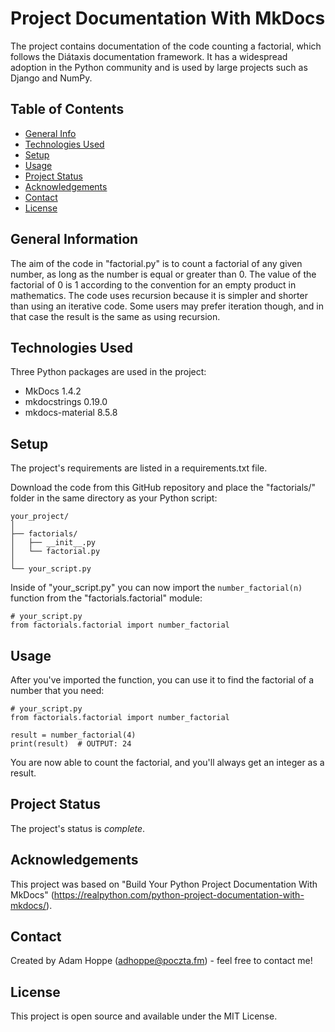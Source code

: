 # Project Documentation With MkDocs
The project contains documentation of the code counting a factorial, which follows the Diátaxis documentation framework. It has a widespread adoption in the Python community and is used by large projects such as Django and NumPy.


## Table of Contents
* [General Info](#general-information)
* [Technologies Used](#technologies-used)
* [Setup](#setup)
* [Usage](#usage)
* [Project Status](#project-status)
* [Acknowledgements](#acknowledgements)
* [Contact](#contact)
* [License](#license)


## General Information
The aim of the code in "factorial.py" is to count a factorial of any given number, as long as the number is equal or greater than 0. The value of the factorial of 0 is 1 according to the convention for an empty product in mathematics. The code uses recursion because it is simpler and shorter than using an iterative code. Some users may prefer iteration though, and in that case the result is the same as using recursion.


## Technologies Used
Three Python packages are used in the project:
- MkDocs 1.4.2
- mkdocstrings 0.19.0
- mkdocs-material 8.5.8


## Setup
The project's requirements are listed in a requirements.txt file.

Download the code from this GitHub repository and place the "factorials/" folder in the same directory as your Python script:

    your_project/
    │
    ├── factorials/
    │   ├── __init__.py
    │   └── factorial.py
    │
    └── your_script.py

Inside of "your_script.py" you can now import the `number_factorial(n)` function from the "factorials.factorial" module:

    # your_script.py
    from factorials.factorial import number_factorial


## Usage
After you've imported the function, you can use it to find the factorial of a number that you need:

    # your_script.py
    from factorials.factorial import number_factorial

    result = number_factorial(4)
    print(result)  # OUTPUT: 24

You are now able to count the factorial, and you'll always get an integer as a result.


## Project Status
The project's status is _complete_.


## Acknowledgements
This project was based on "Build Your Python Project Documentation With MkDocs" (https://realpython.com/python-project-documentation-with-mkdocs/).


## Contact
Created by Adam Hoppe (adhoppe@poczta.fm) - feel free to contact me!


## License
This project is open source and available under the MIT License.
